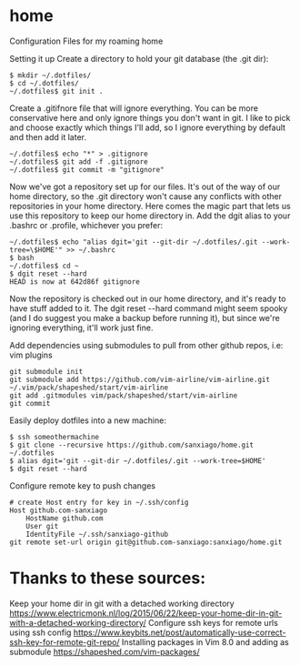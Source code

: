 # home
Configuration Files for my roaming home


Setting it up
Create a directory to hold your git database (the .git dir):
```
$ mkdir ~/.dotfiles/
$ cd ~/.dotfiles/
~/.dotfiles$ git init .
```
Create a .gitifnore file that will ignore everything. You can be more conservative here and only ignore things you don't want in git. I like to pick and choose exactly which things I'll add, so I ignore everything by default and then add it later.
```
~/.dotfiles$ echo "*" > .gitignore
~/.dotfiles$ git add -f .gitignore 
~/.dotfiles$ git commit -m "gitignore"
```
Now we've got a repository set up for our files. It's out of the way of our home directory, so the .git directory won't cause any conflicts with other repositories in your home directory. Here comes the magic part that lets us use this repository to keep our home directory in. Add the dgit alias to your .bashrc or .profile, whichever you prefer:

```
~/.dotfiles$ echo "alias dgit='git --git-dir ~/.dotfiles/.git --work-tree=\$HOME'" >> ~/.bashrc
$ bash
~/.dotfiles$ cd ~
$ dgit reset --hard
HEAD is now at 642d86f gitignore
```
Now the repository is checked out in our home directory, and it's ready to have stuff added to it. The dgit reset --hard command might seem spooky (and I do suggest you make a backup before running it), but since we're ignoring everything, it'll work just fine.

Add dependencies using submodules to pull from other github repos, i.e: vim plugins
```
git submodule init
git submodule add https://github.com/vim-airline/vim-airline.git ~/.vim/pack/shapeshed/start/vim-airline
git add .gitmodules vim/pack/shapeshed/start/vim-airline
git commit
```

Easily deploy dotfiles into a new machine:
```
$ ssh someothermachine
$ git clone --recursive https://github.com/sanxiago/home.git ~/.dotfiles
$ alias dgit='git --git-dir ~/.dotfiles/.git --work-tree=$HOME'
$ dgit reset --hard
```

Configure remote key to push changes
```
# create Host entry for key in ~/.ssh/config
Host github.com-sanxiago
    HostName github.com
    User git
    IdentityFile ~/.ssh/sanxiago-github
git remote set-url origin git@github.com-sanxiago:sanxiago/home.git
```

# Thanks to these sources:
Keep your home dir in git with a detached working directory
https://www.electricmonk.nl/log/2015/06/22/keep-your-home-dir-in-git-with-a-detached-working-directory/
Configure ssh keys for remote urls using ssh config
https://www.keybits.net/post/automatically-use-correct-ssh-key-for-remote-git-repo/
Installing packages in Vim 8.0 and adding as submodule
https://shapeshed.com/vim-packages/
